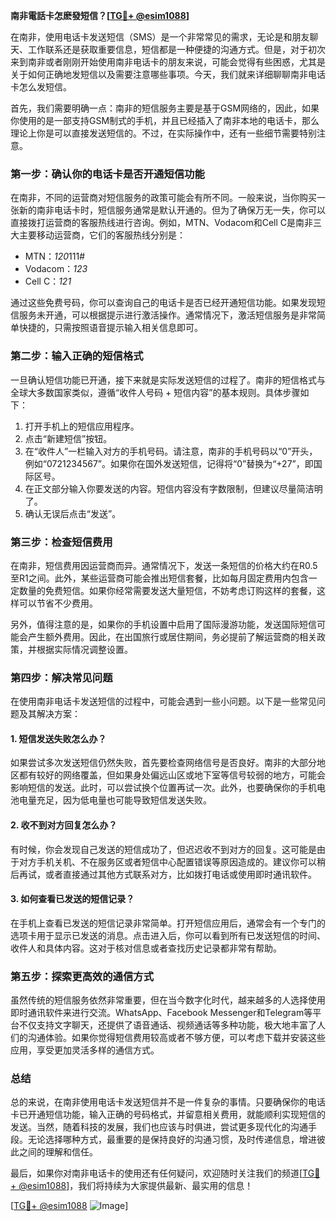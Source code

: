 **南非電話卡怎麽發短信？[[TG💪+ @esim1088](https://t.me/s/esim1088)]**

在南非，使用电话卡发送短信（SMS）是一个非常常见的需求，无论是和朋友聊天、工作联系还是获取重要信息，短信都是一种便捷的沟通方式。但是，对于初次来到南非或者刚刚开始使用南非电话卡的朋友来说，可能会觉得有些困惑，尤其是关于如何正确地发短信以及需要注意哪些事项。今天，我们就来详细聊聊南非电话卡怎么发短信。

首先，我们需要明确一点：南非的短信服务主要是基于GSM网络的，因此，如果你使用的是一部支持GSM制式的手机，并且已经插入了南非本地的电话卡，那么理论上你是可以直接发送短信的。不过，在实际操作中，还有一些细节需要特别注意。

### **第一步：确认你的电话卡是否开通短信功能**
在南非，不同的运营商对短信服务的政策可能会有所不同。一般来说，当你购买一张新的南非电话卡时，短信服务通常是默认开通的。但为了确保万无一失，你可以直接拨打运营商的客服热线进行咨询。例如，MTN、Vodacom和Cell C是南非三大主要移动运营商，它们的客服热线分别是：

- MTN：*120*111#
- Vodacom：*123*
- Cell C：*121*

通过这些免费号码，你可以查询自己的电话卡是否已经开通短信功能。如果发现短信服务未开通，可以根据提示进行激活操作。通常情况下，激活短信服务是非常简单快捷的，只需按照语音提示输入相关信息即可。

### **第二步：输入正确的短信格式**
一旦确认短信功能已开通，接下来就是实际发送短信的过程了。南非的短信格式与全球大多数国家类似，遵循“收件人号码 + 短信内容”的基本规则。具体步骤如下：

1. 打开手机上的短信应用程序。
2. 点击“新建短信”按钮。
3. 在“收件人”一栏输入对方的手机号码。请注意，南非的手机号码以“0”开头，例如“0721234567”。如果你在国外发送短信，记得将“0”替换为“+27”，即国际区号。
4. 在正文部分输入你要发送的内容。短信内容没有字数限制，但建议尽量简洁明了。
5. 确认无误后点击“发送”。

### **第三步：检查短信费用**
在南非，短信费用因运营商而异。通常情况下，发送一条短信的价格大约在R0.5至R1之间。此外，某些运营商可能会推出短信套餐，比如每月固定费用内包含一定数量的免费短信。如果你经常需要发送大量短信，不妨考虑订购这样的套餐，这样可以节省不少费用。

另外，值得注意的是，如果你的手机设置中启用了国际漫游功能，发送国际短信可能会产生额外费用。因此，在出国旅行或居住期间，务必提前了解运营商的相关政策，并根据实际情况调整设置。

### **第四步：解决常见问题**
在使用南非电话卡发送短信的过程中，可能会遇到一些小问题。以下是一些常见问题及其解决方案：

#### **1. 短信发送失败怎么办？**
如果尝试多次发送短信仍然失败，首先要检查网络信号是否良好。南非的大部分地区都有较好的网络覆盖，但如果身处偏远山区或地下室等信号较弱的地方，可能会影响短信的发送。此时，可以尝试换个位置再试一次。此外，也要确保你的手机电池电量充足，因为低电量也可能导致短信发送失败。

#### **2. 收不到对方回复怎么办？**
有时候，你会发现自己发送的短信成功了，但迟迟收不到对方的回复。这可能是由于对方手机关机、不在服务区或者短信中心配置错误等原因造成的。建议你可以稍后再试，或者直接通过其他方式联系对方，比如拨打电话或使用即时通讯软件。

#### **3. 如何查看已发送的短信记录？**
在手机上查看已发送的短信记录非常简单。打开短信应用后，通常会有一个专门的选项卡用于显示已发送的消息。点击进入后，你可以看到所有已发送短信的时间、收件人和具体内容。这对于核对信息或者查找历史记录都非常有帮助。

### **第五步：探索更高效的通信方式**
虽然传统的短信服务依然非常重要，但在当今数字化时代，越来越多的人选择使用即时通讯软件来进行交流。WhatsApp、Facebook Messenger和Telegram等平台不仅支持文字聊天，还提供了语音通话、视频通话等多种功能，极大地丰富了人们的沟通体验。如果你觉得短信费用较高或者不够方便，可以考虑下载并安装这些应用，享受更加灵活多样的通信方式。

### **总结**
总的来说，在南非使用电话卡发送短信并不是一件复杂的事情。只要确保你的电话卡已开通短信功能，输入正确的号码格式，并留意相关费用，就能顺利实现短信的发送。当然，随着科技的发展，我们也应该与时俱进，尝试更多现代化的沟通手段。无论选择哪种方式，最重要的是保持良好的沟通习惯，及时传递信息，增进彼此之间的理解和信任。

最后，如果你对南非电话卡的使用还有任何疑问，欢迎随时关注我们的频道[[TG💪+ @esim1088](https://t.me/s/esim1088)]，我们将持续为大家提供最新、最实用的信息！ 

[[TG💪+ @esim1088](https://t.me/s/esim1088) ![Image](https://i.postimg.cc/4NQfJmqS/Snipaste-2025-05-13-00-14-12.png)]